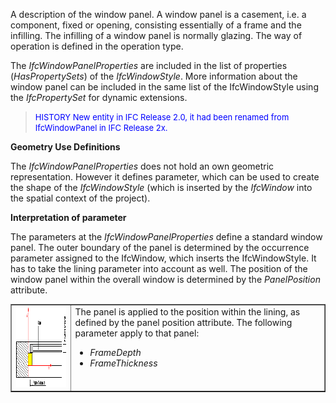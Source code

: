 A description of the window panel. A window panel is a casement, i.e. a component, fixed or opening, consisting essentially of a frame and the infilling. The infilling of a window panel is normally glazing. The way of operation is defined in the operation type.

The _IfcWindowPanelProperties_ are included in the list of properties (_HasPropertySets_) of the _IfcWindowStyle_. More information about the window panel can be included in the same list of the IfcWindowStyle using the _IfcPropertySet_ for dynamic extensions.

> <font color="#0000FF" size="-1">HISTORY New entity in IFC
		Release 2.0, it had been renamed from IfcWindowPanel in IFC Release
		2x.</font>

****Geometry Use Definitions****

The _IfcWindowPanelProperties_ does not hold an own geometric representation. However it defines parameter, which can be used to create the shape of the _IfcWindowStyle_ (which is inserted by the _IfcWindow_ into the spatial context of the project).

**Interpretation of parameter**

The parameters at the _IfcWindowPanelProperties_ define a standard window panel. The outer boundary of the panel is determined by the occurrence parameter assigned to the IfcWindow, which inserts the IfcWindowStyle. It has to take the lining parameter into account as well. The position of the window panel within the overall window is determined by the _PanelPosition_ attribute.

<table border="1" cellpadding="2" cellspacing="2"> 
		<tr> 
		  <td><img src="figures/IfcWindowPanelProperties-Fig01.gif" alt="panel 1" width="239" height="129" border="0"></td> 
		  <td valign="TOP" align="LEFT">The panel is applied to the position
			 within the lining, as defined by the panel position attribute. The following
			 parameter apply to that panel: 
			 <ul> 
				<li><i>FrameDepth</i></li> 
				<li><i>FrameThickness</i></li> 
			 </ul></td> 
		</tr> 
	 </table>